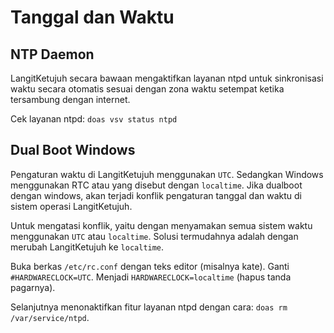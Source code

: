 # Tanggal dan Waktu

## NTP Daemon

LangitKetujuh secara bawaan mengaktifkan layanan ntpd untuk sinkronisasi waktu secara otomatis sesuai dengan zona waktu setempat ketika tersambung dengan internet.

Cek layanan ntpd: `doas vsv status ntpd`

## Dual Boot Windows

Pengaturan waktu di LangitKetujuh menggunakan `UTC`. Sedangkan Windows menggunakan RTC atau yang disebut dengan `localtime`. Jika dualboot dengan windows, akan terjadi konflik pengaturan tanggal dan waktu di sistem operasi LangitKetujuh.

Untuk mengatasi konflik, yaitu dengan menyamakan semua sistem waktu menggunakan `UTC` atau `localtime`. Solusi termudahnya adalah dengan merubah LangitKetujuh ke `localtime`.

Buka berkas `/etc/rc.conf` dengan teks editor (misalnya kate).
Ganti `#HARDWARECLOCK=UTC`. Menjadi `HARDWARECLOCK=localtime` (hapus tanda pagarnya).

Selanjutnya menonaktifkan fitur layanan ntpd dengan cara: `doas rm /var/service/ntpd`.
